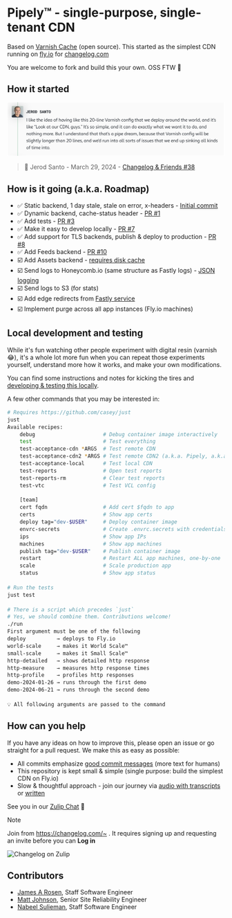# Pipely™️ - single-purpose, single-tenant CDN

Based on [Varnish Cache](https://varnish-cache.org/releases/index.html) (open
source). This started as the simplest CDN running on [fly.io](https://fly.io/changelog)
for [changelog.com](https://changelog.com)

You are welcome to fork and build this your own. OSS FTW 💚

## How it started

![How it started](./how-it-started-changelog-friends-38.png)

> 🧢 Jerod Santo - March 29, 2024 - <a href="https://changelog.com/friends/38#transcript-208" target="_blank">Changelog & Friends #38</a>

## How is it going (a.k.a. Roadmap)

- ✅ Static backend, 1 day stale, stale on error, x-headers - [Initial commit](https://github.com/thechangelog/pipely/commit/17d3899a52d9dc887efd7f49de92b24249431234)
- ✅ Dynamic backend, cache-status header - [PR #1](https://github.com/thechangelog/pipely/pull/1)
- ✅ Add tests - [PR #3](https://github.com/thechangelog/pipely/pull/3)
- ✅ Make it easy to develop locally - [PR #7](https://github.com/thechangelog/pipely/pull/7)
- ✅ Add support for TLS backends, publish & deploy to production - [PR #8](https://github.com/thechangelog/pipely/pull/8)
- ✅ Add Feeds backend - [PR #10](https://github.com/thechangelog/pipely/pull/10)
- ☑️ Add Assets backend - [requires disk cache](https://varnish-cache.org/docs/trunk/users-guide/storage-backends.html#file)
- ☑️ Send logs to Honeycomb.io (same structure as Fastly logs) - [JSON logging](https://info.varnish-software.com/blog/varnish-and-json-logging)
- ☑️ Send logs to S3 (for stats)
- ☑️ Add edge redirects from [Fastly service](https://manage.fastly.com/configure/services/7gKbcKSKGDyqU7IuDr43eG)
- ☑️ Implement purge across all app instances (Fly.io machines)

## Local development and testing

While it's fun watching other people experiment with digital resin (varnish
😂), it's a whole lot more fun when you can repeat those experiments yourself,
understand more how it works, and make your own modifications.

You can find some instructions and notes for kicking the tires and [developing
& testing this locally](docs/local_dev.md).

A few other commands that you may be interested in:

```bash
# Requires https://github.com/casey/just
just
Available recipes:
    debug                      # Debug container image interactively
    test                       # Test everything
    test-acceptance-cdn *ARGS  # Test remote CDN
    test-acceptance-cdn2 *ARGS # Test remote CDN2 (a.k.a. Pipely, a.k.a. Pipedream)
    test-acceptance-local      # Test local CDN
    test-reports               # Open test reports
    test-reports-rm            # Clear test reports
    test-vtc                   # Test VCL config

    [team]
    cert fqdn                  # Add cert $fqdn to app
    certs                      # Show app certs
    deploy tag="dev-$USER"     # Deploy container image
    envrc-secrets              # Create .envrc.secrets with credentials from 1Password
    ips                        # Show app IPs
    machines                   # Show app machines
    publish tag="dev-$USER"    # Publish container image
    restart                    # Restart ALL app machines, one-by-one
    scale                      # Scale production app
    status                     # Show app status

# Run the tests
just test

# There is a script which precedes `just`
# Yes, we should combine them. Contributions welcome!
./run
First argument must be one of the following
deploy          → deploys to Fly.io
world-scale     → makes it World Scale™
small-scale     → makes it Small Scale™
http-detailed   → shows detailed http response
http-measure    → measures http response times
http-profile    → profiles http responses
demo-2024-01-26 → runs through the first demo
demo-2024-06-21 → runs through the second demo

💡 All following arguments are passed to the command
```

## How can you help

If you have any ideas on how to improve this, please open an issue or go
straight for a pull request. We make this as easy as possible:
- All commits emphasize [good commit messages](https://cbea.ms/git-commit/) (more text for humans)
- This repository is kept small & simple (single purpose: build the simplest CDN on Fly.io)
- Slow & thoughtful approach - join our journey via [audio with transcripts](https://changelog.com/topic/kaizen) or [written](https://github.com/thechangelog/changelog.com/discussions/categories/kaizen)

See you in our [Zulip Chat](https://changelog.zulipchat.com/) 👋

> [!NOTE]
> Join from <https://changelog.com/~> . It requires signing up and requesting an invite before you can **Log in**

![Changelog on Zulip](./changelog.zulipchat.png)

## Contributors

- [James A Rosen](https://www.jamesarosen.com/now), Staff Software Engineer
- [Matt Johnson](https://github.com/mttjohnson), Senior Site Reliability Engineer
- [Nabeel Sulieman](https://github.com/nabsul), Staff Software Engineer
